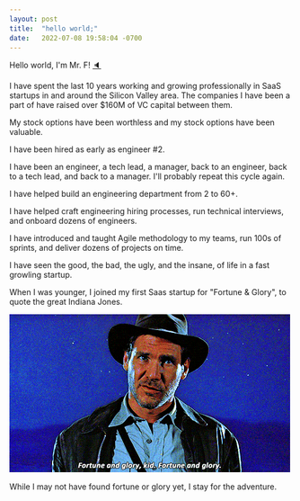 ```yaml
---
layout: post
title:  "hello world;"
date:   2022-07-08 19:58:04 -0700
---
```

Hello world, I'm Mr. F! [🔈](https://www.youtube.com/watch?v=HVIdy9_wqQw)

I have spent the last 10 years working and growing professionally in SaaS startups in and around the Silicon Valley area. The companies I have been a part of have raised over $160M of VC capital between them.

My stock options have been worthless and my stock options have been valuable.

I have been hired as early as engineer #2.

I have been an engineer, a tech lead, a manager, back to an engineer, back to a tech lead, and back to a manager. I'll probably repeat this cycle again.

I have helped build an engineering department from 2 to 60+.

I have helped craft engineering hiring processes, run technical interviews, and onboard dozens of engineers.

I have introduced and taught Agile methodology to my teams, run 100s of sprints, and deliver dozens of projects on time.

I have seen the good, the bad, the ugly, and the insane, of life in a fast growling startup.

When I was younger, I joined my first Saas startup for "Fortune & Glory", to quote the great Indiana Jones.

![Fortune & Glory](/images/indyj-f&g.gif)

While I may not have found fortune or glory yet, I stay for the adventure.